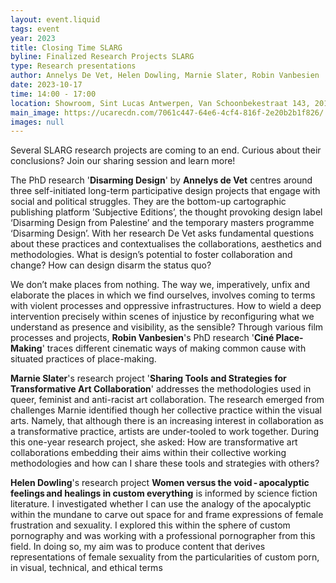 ```yaml
---
layout: event.liquid
tags: event
year: 2023
title: Closing Time SLARG
byline: Finalized Research Projects SLARG
type: Research presentations
author: Annelys De Vet, Helen Dowling, Marnie Slater, Robin Vanbesien
date: 2023-10-17
time: 14:00 - 17:00
location: Showroom, Sint Lucas Antwerpen, Van Schoonbekestraat 143, 2018 Antwerpen
main_image: https://ucarecdn.com/7061c447-64e6-4cf4-816f-2e20b2b1f826/
images: null
---
```

Several SLARG research projects are coming to an end. Curious about their conclusions? Join our sharing session and learn more! 

The PhD research '**Disarming Design**' by **Annelys de Vet** centres around three self-initiated long-term participative design projects that engage with social and political struggles. They are the bottom-up cartographic publishing platform ’Subjective Editions’, the thought provoking design label ‘Disarming Design from Palestine’ and the temporary masters programme ‘Disarming Design’. With her research De Vet asks fundamental questions about these practices and contextualises the collaborations, aesthetics and methodologies. What is design’s potential to foster collaboration and change? How can design disarm the status quo?

We don’t make places from nothing. The way we, imperatively, unfix and elaborate the places in which we find ourselves, involves coming to terms with violent processes and oppressive infrastructures. How to wield a deep intervention precisely within scenes of injustice by reconfiguring what we understand as presence and visibility, as the sensible? Through various film processes and projects, **Robin Vanbesien**'s PhD research '**Ciné Place-Making**' traces different cinematic ways of making common cause with situated practices of place-making.

**Marnie Slater**'s research project '**Sharing Tools and Strategies for Transformative Art Collaboration**' addresses the methodologies used in queer, feminist and anti-racist art collaboration. The research emerged from challenges Marnie identified though her collective practice within the visual arts. Namely, that although there is an increasing interest in collaboration as a transformative practice, artists are under-tooled to work together. During this one-year research project, she asked: How are transformative art collaborations embedding their aims within their collective working methodologies and how can I share these tools and strategies with others?

**Helen Dowling**'s research project **Women versus the void - apocalyptic feelings and healings in custom everything**  is informed by science fiction literature. I investigated whether I can use the analogy of the apocalyptic within the mundane to carve out space for and frame expressions of female frustration and sexuality. I explored this within the sphere of custom pornography and was working with a professional pornographer from this field. In doing so, my aim was to produce content that derives representations of female sexuality from the particularities of custom porn, in visual, technical, and ethical terms